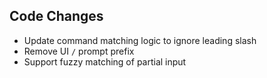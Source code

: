 ## Code Changes

- Update command matching logic to ignore leading slash
- Remove UI `/` prompt prefix
- Support fuzzy matching of partial input
